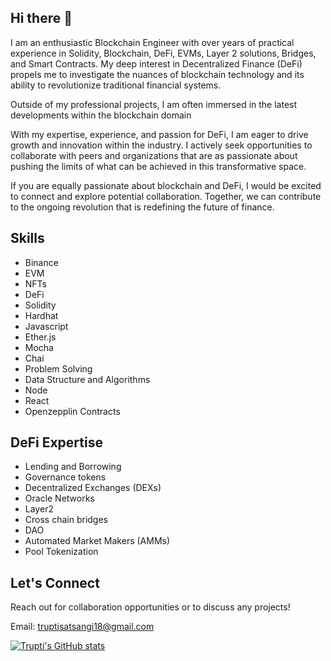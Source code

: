 ## Hi there 👋

I am an enthusiastic Blockchain Engineer with over years of practical experience in Solidity, Blockchain, DeFi, EVMs, Layer 2 solutions, Bridges, and Smart Contracts. My deep interest in Decentralized Finance (DeFi) propels me to investigate the nuances of blockchain technology and its ability to revolutionize traditional financial systems.

Outside of my professional projects, I am often immersed in the latest developments within the blockchain domain

With my expertise, experience, and passion for DeFi, I am eager to drive growth and innovation within the industry. I actively seek opportunities to collaborate with peers and organizations that are as passionate about pushing the limits of what can be achieved in this transformative space.

If you are equally passionate about blockchain and DeFi, I would be excited to connect and explore potential collaboration. Together, we can contribute to the ongoing revolution that is redefining the future of finance.

## Skills

- Binance
- EVM
- NFTs
- DeFi
- Solidity
- Hardhat
- Javascript
- Ether.js
- Mocha
-  Chai
- Problem Solving
- Data Structure and Algorithms
- Node
- React
- Openzepplin Contracts

## DeFi Expertise

- Lending and Borrowing
- Governance tokens
- Decentralized Exchanges (DEXs)
- Oracle Networks
- Layer2
- Cross chain bridges
- DAO
- Automated Market Makers (AMMs)
- Pool Tokenization

## Let's Connect
Reach out for collaboration opportunities or to discuss any projects!

Email: truptisatsangi18@gmail.com


[![Trupti's GitHub stats](https://github-readme-stats.vercel.app/api?username=truptisatsangi)](https://github.com/truptisatsangi/github-readme-stats)
<!--
<picture>
 <source media="(prefers-color-scheme: dark)" srcset="YOUR-DARKMODE-IMAGE">
 <source media="(prefers-color-scheme: light)" srcset="YOUR-LIGHTMODE-IMAGE">
 <img alt="YOUR-ALT-TEXT" src="YOUR-DEFAULT-IMAGE">
</picture>

**truptisatsangi/truptisatsangi** is a ✨ _special_ ✨ repository because its `README.md` (this file) appears on your GitHub profile.

Here are some ideas to get you started:

- 🔭 I’m currently working on ...
- 🌱 I’m currently learning ...
- 👯 I’m looking to collaborate on ...
- 🤔 I’m looking for help with ...
- 💬 Ask me about ...
- 📫 How to reach me: ...
- 😄 Pronouns: ...
- ⚡ Fun fact: ...
-->

